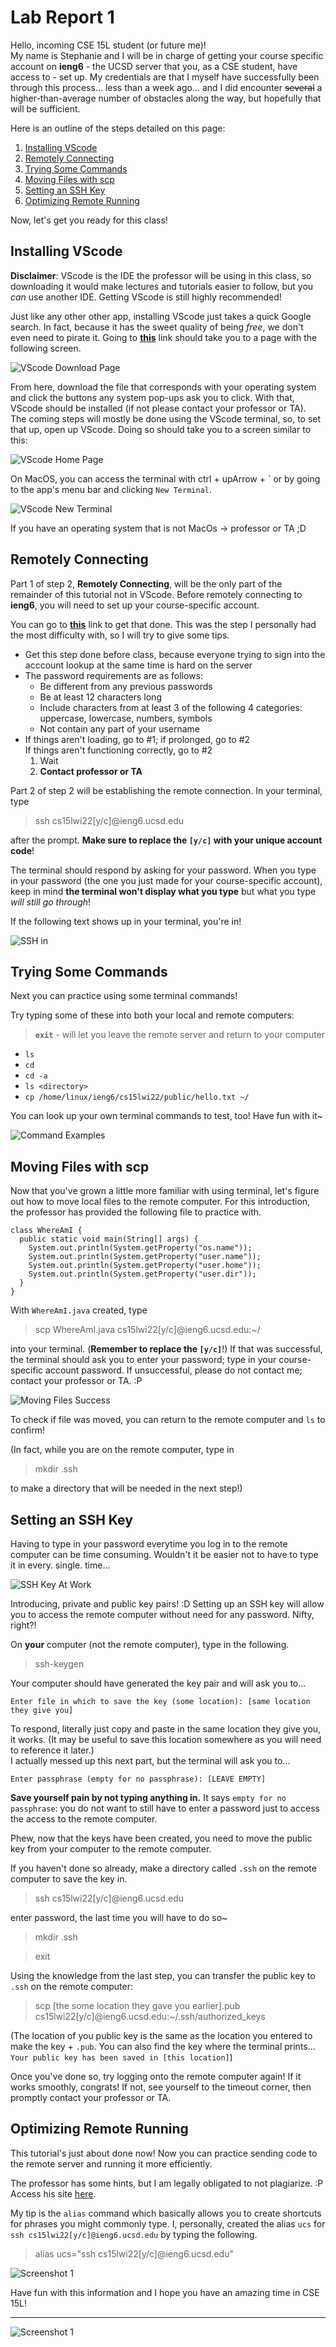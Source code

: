 # Lab Report 1
Hello, incoming CSE 15L student (or future me)! <br/>
My name is Stephanie and I will be in charge of getting your course specific account on **ieng6** - the UCSD server that you, as a CSE student, have access to - set up. My credentials are that I myself have successfully been through this process... less than a week ago... and I did encounter ~~several~~ a higher-than-average number of obstacles along the way, but hopefully that will be sufficient. 

Here is an outline of the steps detailed on this page:
1. [Installing VScode](#step-1)
2. [Remotely Connecting](#step-2)
3. [Trying Some Commands](#step-3)
4. [Moving Files with scp](#step-4)
5. [Setting an SSH Key](#step-5)
6. [Optimizing Remote Running](#step-6)

Now, let's get you ready for this class!

## <a name="step-1"></a> Installing VScode 
**Disclaimer**: VScode is the IDE the professor will be using in this class, so downloading it would make lectures and tutorials easier to follow, but you *can* use another IDE. Getting VScode is still highly recommended!

Just like any other other app, installing VScode just takes a quick Google search. In fact, because it has the sweet quality of being *free*, we don't even need to pirate it. 
Going to **[this](https://code.visualstudio.com/download)** link should take you to a page with the following screen. 

![VScode Download Page](photos/lr1/installing-vscode.png)

From here, download the file that corresponds with your operating system and click the buttons any system pop-ups ask you to click. With that, VScode should be installed (if not please contact your professor or TA).<br/>
The coming steps will mostly be done using the VScode terminal, so, to set that up, open up VScode. Doing so should take you to a screen similar to this:

![VScode Home Page](photos/lr1/installing-vscode2.png)

On MacOS, you can access the terminal with ctrl + upArrow + ` or by going to the app's menu bar and clicking ```New Terminal```.

![VScode New Terminal](photos/lr1/installing-vscode3.png)

If you have an operating system that is not MacOs -> professor or TA ;D

## <a name="step-2"></a> Remotely Connecting
Part 1 of step 2, **Remotely Connecting**, will be the only part of the remainder of this tutorial not in VScode. Before remotely connecting to **ieng6**, you will need to set up your course-specific account. 

You can go to **[this](https://sdacs.ucsd.edu/~icc/index.php)** link to get that done. This was the step I personally had the most difficulty with, so I will try to give some tips. 
- Get this step done before class, because everyone trying to sign into the acccount lookup at the same time is hard on the server
- The password requirements are as follows:
    - Be different from any previous passwords
    - Be at least 12 characters long
    - Include characters from at least 3 of the following 4 categories: uppercase, lowercase, numbers, symbols
    - Not contain any part of your username<br/>
- If things aren't loading, go to #1; if prolonged, go to #2<br/>
If things aren't functioning correctly, go to #2
    1. Wait
    2. **Contact professor or TA**

Part 2 of step 2 will be establishing the remote connection.
In your terminal, type

> ssh cs15lwi22[y/c]@ieng6.ucsd.edu

after the prompt. **Make sure to replace the ```[y/c]``` with your unique account code**! 

The terminal should respond by asking for your password. When you type in your password (the one you just made for your course-specific account), keep in mind **the terminal won't display what you type** but what you type *will still go through*!

If the following text shows up in your terminal, you're in!

![SSH in](photos/lr1/remotely-connecting.png)

## <a name="step-3"></a> Trying Some Commands
Next you can practice using some terminal commands!

Try typing some of these into both your local and remote computers:<br/>
> **```exit```** - will let you leave the remote server and return to your computer<br/>
- ```ls```
- ```cd```
- ```cd -a```
- ```ls <directory>```
- ```cp /home/linux/ieng6/cs15lwi22/public/hello.txt ~/```

You can look up your own terminal commands to test, too! Have fun with it~

![Command Examples](photos/lr1/trying-commands.png)

## <a name="step-4"></a> Moving Files with scp
Now that you've grown a little more familiar with using terminal, let's figure out how to move local files to the remote computer. For this introduction, the professor has provided the following file to practice with.

```
class WhereAmI {
  public static void main(String[] args) {
    System.out.println(System.getProperty("os.name"));
    System.out.println(System.getProperty("user.name"));
    System.out.println(System.getProperty("user.home"));
    System.out.println(System.getProperty("user.dir"));
  }
}
```

With ```WhereAmI.java``` created, type

> scp WhereAmI.java cs15lwi22[y/c]@ieng6.ucsd.edu:~/

into your terminal. (**Remember to replace the ```[y/c]```**!) If that was successful, the terminal should ask you to enter your password; type in your course-specific account password. If unsuccessful, please do not contact me; contact your professor or TA. :P

![Moving Files Success](photos/lr1/moving-files.png)

To check if file was moved, you can return to the remote computer and ```ls``` to confirm! 

(In fact, while you are on the remote computer, type in 

> mkdir .ssh

to make a directory that will be needed in the next step!)

## <a name="step-5"></a> Setting an SSH Key
Having to type in your password everytime you log in to the remote computer can be time consuming. Wouldn't it be easier not to have to type it in every. single. time...

![SSH Key At Work](photos/lr1/ssh-key.png)

Introducing, private and public key pairs! :D Setting up an SSH key will allow you to access the remote computer without need for any password. Nifty, right?!

On **your** computer (not the remote computer), type in the following.

> ssh-keygen

Your computer should have generated the key pair and will ask you to...

```
Enter file in which to save the key (some location): [same location they give you]
``` 
To respond, literally just copy and paste in the same location they give you, it works. (It may be useful to save this location somewhere as you will need to reference it later.) <br/>
I actually messed up this next part, but the terminal will ask you to...

```
Enter passphrase (empty for no passphrase): [LEAVE EMPTY]
```

**Save yourself pain by not typing anything in.** It says ```empty for no passphrase```: you do not want to still have to enter a password just to access the access to the remote computer.

Phew, now that the keys have been created, you need to move the public key from your computer to the remote computer.

If you haven't done so already, make a directory called ```.ssh``` on the remote computer to save the key in.

> ssh cs15lwi22[y/c]@ieng6.ucsd.edu

enter password, the last time you will have to do so~

> mkdir .ssh

> exit

Using the knowledge from the last step, you can transfer the public key to ```.ssh``` on the remote computer:

> scp [the some location they gave you earlier].pub cs15lwi22[y/c]@ieng6.ucsd.edu:~/.ssh/authorized_keys

(The location of you public key is the same as the location you entered to make the key + ```.pub```. You can also find the key where the terminal prints...<br/>
```Your public key has been saved in [this location]```)

Once you've done so, try logging onto the remote computer again! If it works smoothly, congrats! If not, see yourself to the timeout corner, then promptly contact your professor or TA. 

## <a name="step-6"></a> Optimizing Remote Running
This tutorial's just about done now! Now you can practice sending code to the remote server and running it more efficiently.

The professor has some hints, but I am legally obligated to not plagiarize. :P Access his site [here](https://ucsd-cse15l-w22.github.io/week/week1/#part-2--visual-studio-code).

My tip is the ```alias``` command which basically allows you to create shortcuts for phrases you might commonly type. I, personally, created the alias ```ucs``` for ```ssh cs15lwi22[y/c]@ieng6.ucsd.edu``` by typing the following.

> alias ucs="ssh cs15lwi22[y/c]@ieng6.ucsd.edu"

![Screenshot 1](photos/lr1/optimizing-running.png)

Have fun with this information and I hope you have an amazing time in CSE 15L!

---
![Screenshot 1](photos/lr1/screenshot.png)